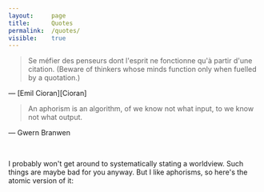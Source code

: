 ```yaml
---
layout: 	page
title: 		Quotes
permalink: 	/quotes/
visible:	true
---
```


> Se méfier des penseurs dont l'esprit ne fonctionne qu'à partir d'une citation.
(Beware of thinkers whose minds function only when fuelled by a quotation.)

— [Emil Cioran][Cioran]

> An aphorism is an algorithm, of we know not what input,
to we know not what output.

— Gwern Branwen

<br>

I probably won't get around to systematically stating a worldview. Such things are maybe bad for you anyway. But I like aphorisms, so here's the atomic version of it:

<br>